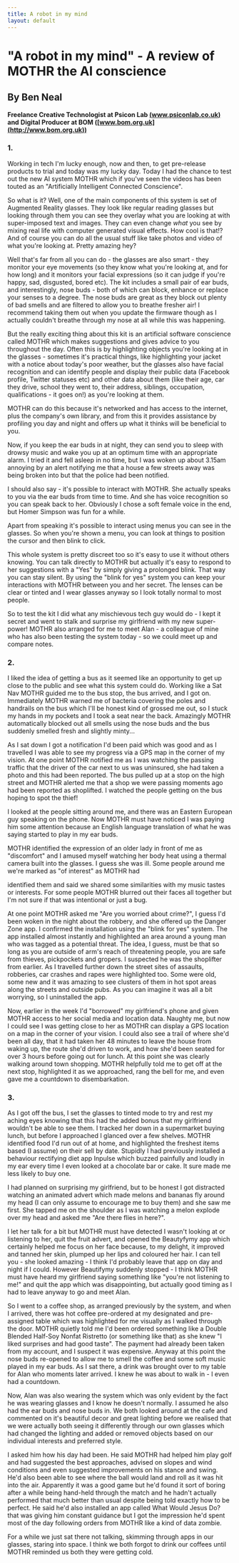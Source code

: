 ```yaml
--- 
title: A robot in my mind
layout: default 
---
```


# "A robot in my mind" - A review of MOTHR the AI conscience
## By Ben Neal

**Freelance Creative Technologist at Psicon Lab
[(www.psiconlab.co.uk)](www.psiconlab.co.uk) and**
**Digital Producer at BOM
([www.bom.org.uk](http://www.bom.org.uk))**

### 1.

Working in tech I'm lucky enough, now and then, to get pre-release products to trial and today was my lucky day. Today I had the chance to test out the new AI system MOTHR which if you've seen the videos has been touted as an "Artificially Intelligent Connected Conscience".

So what is it? Well, one of the main components of this system is set of Augmented Reality glasses. They look like regular reading glasses but looking through them you can see they overlay what you are looking at with super-imposed text and images. They can even change *what* you see by mixing real life with computer generated visual effects. How cool is that!? And of course you can do all the usual stuff like take photos and video of what you're looking at. Pretty amazing hey?

Well that's far from all you can do - the glasses are also smart - they monitor your eye movements (so they know what you're looking at, and for how long) and it monitors your facial expressions (so it can judge if you're happy, sad, disgusted, bored etc). The kit includes a small pair of ear buds, and interestingly, nose buds - both of which can block, enhance or replace your senses to a degree. The nose buds are great as they block out plenty of bad smells and are filtered to allow you to breathe fresher air! I recommend taking them out when you update the firmware though as I actually couldn't breathe through my nose at all while this was happening.

But the really exciting thing about this kit is an artificial software conscience called MOTHR which makes suggestions and gives advice to you throughout the day. Often this is by highlighting objects you're looking at in the glasses - sometimes it's practical things, like highlighting your jacket with a notice about today's poor weather, but the glasses also have facial recognition and can identify people and display their public data (Facebook profile, Twitter statuses etc) and other data about them (like their age, car they drive, school they went to, their address, siblings, occupation, qualifications - it goes on!) as you're looking at them.

MOTHR can do this because it's networked and has access to the internet, plus the company's own library, and from this it provides assistance by profiling you day and night and offers up what it thinks will be beneficial to you.

Now, if you keep the ear buds in at night, they can send you to sleep with drowsy music and wake you up at an optimum time with an appropriate alarm. I tried it and fell asleep in no time, but I was woken up about 3.15am annoying by an alert notifying me that a house a few streets away was being broken into but that the police had been notified.

I should also say - it's possible to interact with MOTHR. She actually speaks to you via the ear buds from time to time. And she has voice recognition so you can speak back to her. Obviously I chose a soft female voice in the end, but Homer Simpson was fun for a while.

Apart from speaking it's possible to interact using menus you can see in the glasses. So when you're shown a menu, you can look at things to position the cursor and then blink to click.

This whole system is pretty discreet too so it's easy to use it without others knowing. You can talk directly to MOTHR but actually it's easy to respond to her suggestions with a "Yes" by simply giving a prolonged blink. That way you can stay silent. By using the "blink for yes" system you can keep your interactions with MOTHR between you and her secret. The lenses can be clear or tinted and I wear glasses anyway so I look totally normal to most people.

So to test the kit I did what any mischievous tech guy would do - I kept it secret and went to stalk and surprise my girlfriend with my new super-power! MOTHR also arranged for me to meet Alan - a colleague of mine who has also been testing the system today - so we could meet up and compare notes.

### 2.

I liked the idea of getting a bus as it seemed like an opportunity to get up close to the public and see what this system could do. Working like a Sat Nav MOTHR guided me to the bus stop, the bus arrived, and I got on. Immediately MOTHR warned me of bacteria covering the poles and handrails on the bus which I'll be honest kind of grossed me out, so I stuck my hands in my pockets and I took a seat near the back. Amazingly MOTHR automatically blocked out all smells using the nose buds and the bus suddenly smelled fresh and slightly minty...

As I sat down I got a notification I'd been paid which was good and as I travelled I was able to see my progress via a GPS map in the corner of my vision. At one point MOTHR notified me as I was watching the passing traffic that the driver of the car next to us was uninsured, she had taken a photo and this had been reported. The bus pulled up at a stop on the high street and MOTHR alerted me that a shop we were passing moments ago had been reported as shoplifted. I watched the people getting on the bus hoping to spot the thief!

I looked at the people sitting around me, and there was an Eastern European guy speaking on the phone. Now MOTHR must have noticed I was paying him some attention because an English language translation of what he was saying started to play in my ear buds.

MOTHR identified the expression of an older lady in front of me as "discomfort" and I amused myself watching her body heat using a thermal camera built into the glasses. I guess she was ill. Some people around me we're marked as "of interest" as MOTHR had

identified them and said we shared some similarities with my music tastes or interests. For some people MOTHR blurred out their faces all together but I'm not sure if that was intentional or just a bug.

At one point MOTHR asked me "Are you worried about crime?", I guess I'd been woken in the night about the robbery, and she offered up the Danger Zone app. I confirmed the installation using the "blink for yes" system. The app installed almost instantly and highlighted an area around a young man who was tagged as a potential threat. The idea, I guess, must be that so long as you are outside of arm's reach of threatening people, you are safe from thieves, pickpockets and gropers. I suspected he was the shoplifter from earlier. As I travelled further down the street sites of assaults, robberies, car crashes and rapes were highlighted too. Some were old, some new and it was amazing to see clusters of them in hot spot areas along the streets and outside pubs. As you can imagine it was all a bit worrying, so I uninstalled the app.

Now, earlier in the week I'd "borrowed" my girlfriend's phone and given MOTHR access to her social media and location data. Naughty me, but now I could see I was getting close to her as MOTHR can display a GPS location on a map in the corner of your vision. I could also see a trail of where she'd been all day, that it had taken her 48 minutes to leave the house from waking up, the route she'd driven to work, and how she'd been seated for over 3 hours before going out for lunch. At this point she was clearly walking around town shopping. MOTHR helpfully told me to get off at the next stop, highlighted it as we approached, rang the bell for me, and even gave me a countdown to disembarkation.

### 3.

As I got off the bus, I set the glasses to tinted mode to try and rest my aching eyes knowing that this had the added bonus that my girlfriend wouldn't be able to see them. I tracked her down in a supermarket buying lunch, but before I approached I glanced over a few shelves. MOTHR identified food I'd run out of at home, and highlighted the freshest items based (I assume) on their sell by date. Stupidly I had previously installed a behaviour rectifying diet app Inpulse which buzzed painfully and loudly in my ear every time I even looked at a chocolate bar or cake. It sure made me less likely to buy one.

I had planned on surprising my girlfriend, but to be honest I got distracted watching an animated advert which made melons and bananas fly around my head (I can only assume to encourage me to buy them) and she saw me first. She tapped me on the shoulder as I was watching a melon explode over my head and asked me "Are there flies in here?".

I let her talk for a bit but MOTHR must have detected I wasn't looking at or listening to her, quit the fruit advert, and opened the Beautyfymy app which certainly helped me focus on her face because, to my delight, it improved and tanned her skin, plumped up her lips and coloured her hair. I can tell you - she looked amazing - I think I'd probably leave that app on day and night if I could. However Beautifymy suddenly stopped - I think MOTHR must have heard my girlfriend saying something like "you're not listening to me!" and quit the app which was disappointing, but actually good timing as I had to leave anyway to go and meet Alan.

So I went to a coffee shop, as arranged previously by the system, and when I arrived, there was hot coffee pre-ordered at my designated and pre-assigned table which was highlighted for me visually as I walked through the door. MOTHR quietly told me I'd been ordered something like a Double Blended Half-Soy Nonfat Ristretto (or something like that) as she knew "I liked surprises and had good taste". The payment had already been taken from my account, and I suspect it was expensive. Anyway at this point the nose buds re-opened to allow me to smell the coffee and some soft music played in my ear buds. As I sat there, a drink was brought over to my table for Alan who moments later arrived. I knew he was about to walk in - I even had a countdown.

Now, Alan was also wearing the system which was only evident by the fact he was wearing glasses and I know he doesn't normally. I assumed he also had the ear buds and nose buds in. We both looked around at the cafe and commented on it's beautiful decor and great lighting before we realised that we were actually both seeing it differently through our own glasses which had changed the lighting and added or removed objects based on our individual interests and preferred style.

I asked him how his day had been. He said MOTHR had helped him play golf and had suggested the best approaches, advised on slopes and wind conditions and even suggested improvements on his stance and swing. He'd also been able to see where the ball would land and roll as it was hit into the air. Apparently it was a good game but he'd found it sort of boring after a while being hand-held through the match and he hadn't actually performed that much better than usual despite being told exactly how to be perfect. He said he'd also installed an app called What Would Jesus Do? that was giving him constant guidance but I got the impression he'd spent most of the day following orders from MOTHR like a kind of data zombie.

For a while we just sat there not talking, skimming through apps in our glasses, staring into space. I think we both forgot to drink our coffees until MOTHR reminded us both they were getting cold.

